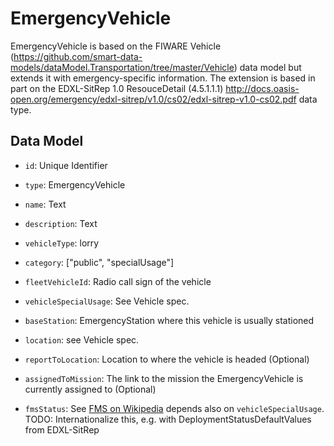 # EmergencyVehicle

EmergencyVehicle is based on the FIWARE Vehicle (<https://github.com/smart-data-models/dataModel.Transportation/tree/master/Vehicle>) data model but extends it with emergency-specific information. The extension is based in part on the EDXL-SitRep 1.0 ResouceDetail (4.5.1.1.1) <http://docs.oasis-open.org/emergency/edxl-sitrep/v1.0/cs02/edxl-sitrep-v1.0-cs02.pdf> data type.


## Data Model

- `id`: Unique Identifier

- `type`: EmergencyVehicle

- `name`: Text

- `description`: Text

- `vehicleType`: lorry

- `category`: ["public", "specialUsage"]

- `fleetVehicleId`: Radio call sign of the vehicle

- `vehicleSpecialUsage`: See Vehicle spec.

- `baseStation`: EmergencyStation where this vehicle is usually stationed

- `location`: see Vehicle spec.

- `reportToLocation`: Location to where the vehicle is headed (Optional)

- `assignedToMission`: The link to the mission the EmergencyVehicle is currently assigned to (Optional)

- `fmsStatus`: See [FMS on Wikipedia](https://de.wikipedia.org/wiki/Funkmeldesystem#Meldeweg_Fahrzeug_–_Leitstelle)
  depends also on `vehicleSpecialUsage`. TODO: Internationalize this, e.g. with DeploymentStatusDefaultValues from EDXL-SitRep
